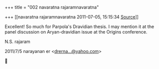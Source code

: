 +++
title = "002 navaratna rajaramnavaratna"

+++
[[navaratna rajaramnavaratna	2011-07-05, 15:15:34 [Source](https://groups.google.com/g/bvparishat/c/iGuHjyAR2bE)]]





 Excellent! So much for Parpola's Dravidian thesis. I may mention it at the panel discussion on Aryan-dravidian issue at the Origins conference.



N.S. rajaram  
  

2011/7/5 narayanan er \<[drerna...@yahoo.com]()\>



